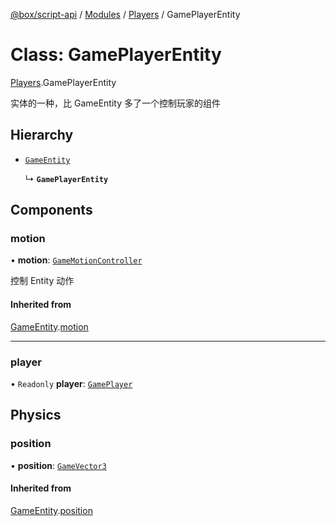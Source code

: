 [@box/script-api](../README.md) / [Modules](../modules.md) / [Players](../modules/Players.md) / GamePlayerEntity

# Class: GamePlayerEntity

[Players](../modules/Players.md).GamePlayerEntity

实体的一种，比 GameEntity 多了一个控制玩家的组件

## Hierarchy

- [`GameEntity`](-2.GameEntity.md)

  ↳ **`GamePlayerEntity`**

## Components

### motion

• **motion**: [`GameMotionController`](-1.GameMotionController.md)

控制 Entity 动作

#### Inherited from

[GameEntity](-2.GameEntity.md).[motion](-2.GameEntity.md#motion)

___

### player

• `Readonly` **player**: [`GamePlayer`](Players.GamePlayer.md)

## Physics

### position

• **position**: [`GameVector3`](Math.GameVector3.md)

#### Inherited from

[GameEntity](-2.GameEntity.md).[position](-2.GameEntity.md#position)

